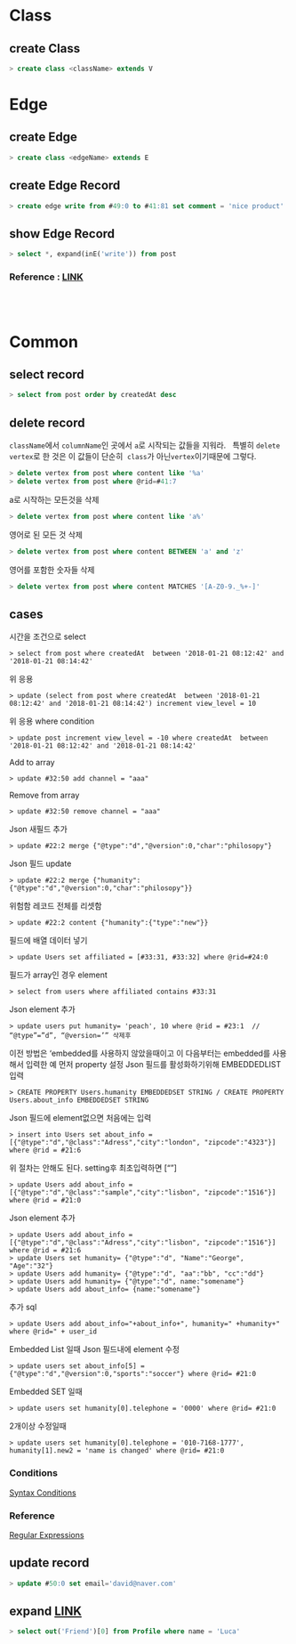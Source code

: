 # Class  
## create Class
```sql
> create class <className> extends V
```


# Edge  
## create Edge
```sql
> create class <edgeName> extends E
```
## create Edge Record
```sql
> create edge write from #49:0 to #41:81 set comment = 'nice product'
```
## show Edge Record
```sql
> select *, expand(inE('write')) from post
``` 
### Reference : [LINK](https://stackoverflow.com/questions/28534120/orientdb-sql-query-to-select-edge-and-vertex-fields-property) 

<br/>  

 

# Common  
## select record   

```sql
> select from post order by createdAt desc
```

## delete record
`className`에서 `columnName`인 곳에서 `a`로 시작되는 값들을 지워라.  
특별히 `delete vertex`로 한 것은 이 값들이 단순히  `class`가 아닌`vertex`이기때문에 그렇다.
```sql
> delete vertex from post where content like '%a'
> delete vertex from post where @rid=#41:7
```
a로 시작하는 모든것을 삭제
```sql
> delete vertex from post where content like 'a%'
```
영어로 된 모든 것 삭제
```sql
> delete vertex from post where content BETWEEN 'a' and 'z'
```
영어를 포함한 숫자들 삭제
```sql
> delete vertex from post where content MATCHES '[A-Z0-9._%+-]'
```

## cases

시간을 조건으로 select
```
> select from post where createdAt  between '2018-01-21 08:12:42' and '2018-01-21 08:14:42'  
```
위 응용 		
```
> update (select from post where createdAt  between '2018-01-21 08:12:42' and '2018-01-21 08:14:42') increment view_level = 10
```
위 응용 where condition	
```
> update post increment view_level = -10 where createdAt  between '2018-01-21 08:12:42' and '2018-01-21 08:14:42'
```
Add to array 	
```
> update #32:50 add channel = "aaa"
```
Remove from array		
```
> update #32:50 remove channel = "aaa"
```
Json 새필드 추가		
```
> update #22:2 merge {"@type":"d","@version":0,"char":"philosopy"}
```
Json 필드 update		
```
> update #22:2 merge {"humanity":{"@type":"d","@version":0,"char":"philosopy"}}
```
위험함 레코드 전체를 리셋함
```
> update #22:2 content {"humanity":{"type":"new"}}
```
필드에 배열 데이터 넣기	
```
> update Users set affiliated = [#33:31, #33:32] where @rid=#24:0
```
필드가 array인 경우 element
```
> select from users where affiliated contains #33:31
```
Json element 추가		
```
> update users put humanity= 'peach', 10 where @rid = #23:1  // “@type”=”d”, “@version=’” 삭제후 
```

이전 방법은 ‘embedded를 사용하지 않았을때이고 이 다음부터는 embedded를 사용해서 입력한 예 먼저 property 설정
Json 필드를 활성화하기위해 EMBEDDEDLIST 입력 	 
```
> CREATE PROPERTY Users.humanity EMBEDDEDSET STRING / CREATE PROPERTY Users.about_info EMBEDDEDSET STRING
```
Json 필드에 element없으면 처음에는 입력 	 
```
> insert into Users set about_info = [{"@type":"d","@class":"Adress","city":"london", "zipcode":"4323"}] where @rid = #21:6
```
위 절차는 안해도 된다. setting후 최초입력하면 [“”]	 
```
> update Users add about_info = [{"@type":"d","@class":"sample","city":"lisbon", "zipcode":"1516"}] where @rid = #21:0
```
Json element 추가 			 

```
> update Users add about_info = [{"@type":"d","@class":"Adress","city":"lisbon", "zipcode":"1516"}] where @rid = #21:6
> update Users set humanity= {"@type":"d", "Name":"George", "Age":"32"}
> update Users add humanity= {"@type":"d", "aa":"bb", "cc":"dd"}
> update Users add humanity= {"@type":"d", name:"somename"}
> update Users add about_info= {name:"somename"}

```
추가 sql 		 
```
> update Users add about_info="+about_info+", humanity=" +humanity+" where @rid=" + user_id
```
Embedded List 일때 Json 필드내에 element 수정 
```
> update users set about_info[5] = {"@type":"d","@version":0,"sports":"soccer"} where @rid= #21:0
```
Embedded SET 일때 	 
```
> update users set humanity[0].telephone = '0000' where @rid= #21:0
```
2개이상 수정일때 		 
```
> update users set humanity[0].telephone = '010-7168-1777', humanity[1].new2 = 'name is changed' where @rid= #21:0
```

### Conditions
[Syntax Conditions](http://orientdb.com/docs/2.0/orientdb.wiki/SQL-Where.html)
### Reference
[Regular Expressions](http://www.regular-expressions.info/)

## update record
```sql
> update #50:0 set email='david@naver.com'
```

## expand [LINK]( http://orientdb.com/orientdb-improved-sql-filtering/)
```sql
> select out('Friend')[0] from Profile where name = 'Luca'
```


